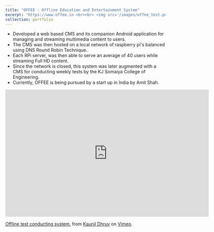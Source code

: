 ```yaml
---
title: "OFFEE : Offline Education and Entertainment System"
excerpt: "https://www.offee.in <br><br> <img src='/images/offee_test.png' />"
collection: portfolio
---
```


* Developed a web based CMS and its companion Android application for managing and streaming multimedia content to users.
* The CMS was then hosted on a local network of raspberry pi's balanced using DNS Round Robin Technique.
* Each RPi server, was then able to serve an average of 40 users while streaming Full HD content.
* Since the network is closed, this system was later augmented with a CMS for conducting weekly tests by the KJ Somaiya College of Engineering.
* Currently, OFFEE is being pursued by a start up in India by Amit Shah.

<iframe src="https://player.vimeo.com/video/248138601" width="640" height="400" frameborder="0" webkitallowfullscreen mozallowfullscreen allowfullscreen></iframe>
<p><a href="https://vimeo.com/248138601">Offline test conducting system.</a> from <a href="https://vimeo.com/user77256457">Kaunil Dhruv</a> on <a href="https://vimeo.com">Vimeo</a>.</p>
